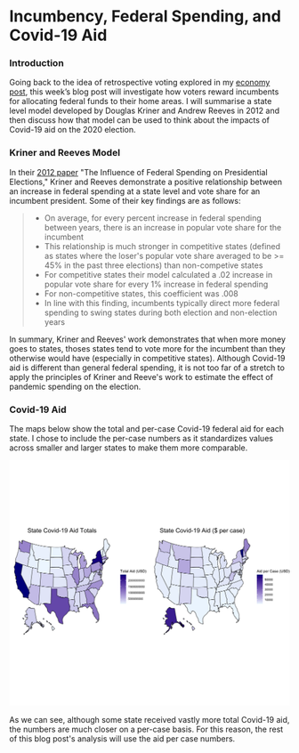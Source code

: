 # Incumbency, Federal Spending, and Covid-19 Aid

### Introduction

Going back to the idea of retrospective voting explored in my [economy post](Econ.md), 
this week’s blog post will investigate how voters reward incumbents for allocating federal funds to
their home areas. I will summarise a state level model developed by Douglas Kriner and Andrew Reeves
in 2012 and then discuss how that model can be used to think about the impacts of Covid-19
aid on the 2020 election. 


### Kriner and Reeves Model

In their [2012 paper](https://www.jstor.org/stable/41495082?seq=1) "The Influence of Federal Spending on Presidential Elections," Kriner and Reeves demonstrate a positive relationship between an increase in 
federal spending at a state level and vote share for an incumbent president. Some of their 
key findings are as follows:

> - On average, for every percent increase in federal spending between years, there is an increase
in popular vote share for the incumbent
> - This relationship is much stronger in competitive states (defined as states where the loser's popular
vote share averaged to be >= 45% in the past three elections) than non-competive states
> - For competitive states their model calculated a .02 increase in popular vote share for every
1% increase in federal spending
> - For non-competitive states, this coefficient was .008
> - In line with this finding, incumbents typically direct more federal spending to swing states during
both election and non-election years

In summary, Kriner and Reeves' work demonstrates that when more money goes to states, thoses states tend to
vote more for the incumbent than they otherwise would have (especially in competitive states). Although 
Covid-19 aid is different than general federal spending, it is not too far of a stretch to apply the principles
of Kriner and Reeve's work to estimate the effect of pandemic spending on the election. 

### Covid-19 Aid

The maps below show the total and per-case Covid-19 federal aid for each state. I chose to include
the per-case numbers as it standardizes values across smaller and larger states to make them 
more comparable. 

![map](Gov1347-master/figures/covid_award_maps.png)

As we can see, although some state received vastly more total Covid-19 aid, the numbers are much closer
on a per-case basis. For this reason, the rest of this blog post's analysis will use the aid per case
numbers. 



